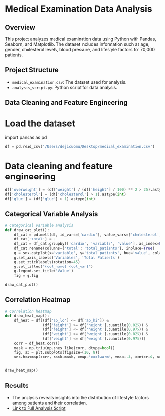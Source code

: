 
# Medical Examination Data Analysis

## Overview

This project analyzes medical examination data using Python with Pandas, Seaborn, and Matplotlib. The dataset includes information such as age, gender, cholesterol levels, blood pressure, and lifestyle factors for 70,000 patients.

## Project Structure

- `medical_examination.csv`: The dataset used for analysis.
- `analysis_script.py`: Python script for data analysis.

## Data Cleaning and Feature Engineering

# Load the dataset
import pandas as pd
```python
df = pd.read_csv('/Users/dejicuomu/Desktop/medical_examination.csv')
```
# Data cleaning and feature engineering
```python
df['overweight'] = (df['weight'] / (df['height'] / 100) ** 2 > 25).astype(int)
df['cholesterol'] = (df['cholesterol'] > 1).astype(int)
df['gluc'] = (df['gluc'] > 1).astype(int)
```

## Categorical Variable Analysis

```python
# Categorical variable analysis
def draw_cat_plot():
    df_cat = pd.melt(df, id_vars=['cardio'], value_vars=['cholesterol', 'gluc', 'smoke', 'alco', 'active', 'overweight'])
    df_cat['total'] = 1
    df_cat = df_cat.groupby(['cardio', 'variable', 'value'], as_index=False).count()
    df_cat.rename(columns={'total': 'total_patients'}, inplace=True)
    g = sns.catplot(x='variable', y='total_patients', hue='value', col='cardio', data=df_cat, kind='bar', ci=None, height=5, aspect=0.8)
    g.set_axis_labels('Variables', 'Total Patients')
    g.set_xticklabels(rotation=45)
    g.set_titles("{col_name} {col_var}")
    g.legend.set_title('Value')
    fig = g.fig

draw_cat_plot()
```

## Correlation Heatmap

```python
# Correlation heatmap
def draw_heat_map():
    df_heat = df[(df['ap_lo'] <= df['ap_hi']) &
                 (df['height'] >= df['height'].quantile(0.025)) &
                 (df['height'] <= df['height'].quantile(0.975)) &
                 (df['weight'] >= df['weight'].quantile(0.025)) &
                 (df['weight'] <= df['weight'].quantile(0.975))]
    corr = df_heat.corr()
    mask = np.triu(np.ones_like(corr, dtype=bool))
    fig, ax = plt.subplots(figsize=(10, 8))
    sns.heatmap(corr, mask=mask, cmap='coolwarm', vmax=.3, center=0, square=True, linewidths=.5, cbar_kws={"shrink": 0.5})
    

draw_heat_map()
```

## Results

- The analysis reveals insights into the distribution of lifestyle factors among patients and their correlation.
- [Link to Full Analysis Script](analysis_script.py)

